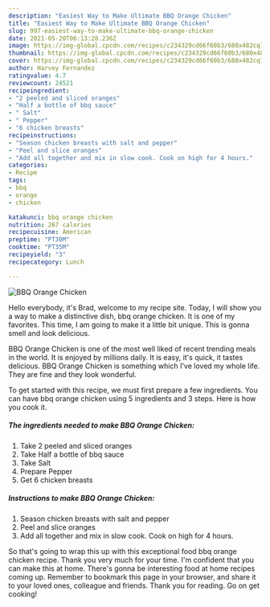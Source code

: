 ```yaml
---
description: "Easiest Way to Make Ultimate BBQ Orange Chicken"
title: "Easiest Way to Make Ultimate BBQ Orange Chicken"
slug: 997-easiest-way-to-make-ultimate-bbq-orange-chicken
date: 2021-05-20T06:13:28.236Z
image: https://img-global.cpcdn.com/recipes/c234329cd66f60b3/680x482cq70/bbq-orange-chicken-recipe-main-photo.jpg
thumbnail: https://img-global.cpcdn.com/recipes/c234329cd66f60b3/680x482cq70/bbq-orange-chicken-recipe-main-photo.jpg
cover: https://img-global.cpcdn.com/recipes/c234329cd66f60b3/680x482cq70/bbq-orange-chicken-recipe-main-photo.jpg
author: Harvey Fernandez
ratingvalue: 4.7
reviewcount: 24521
recipeingredient:
- "2 peeled and sliced oranges"
- "Half a bottle of bbq sauce"
- " Salt"
- " Pepper"
- "6 chicken breasts"
recipeinstructions:
- "Season chicken breasts with salt and pepper"
- "Peel and slice oranges"
- "Add all together and mix in slow cook. Cook on high for 4 hours."
categories:
- Recipe
tags:
- bbq
- orange
- chicken

katakunci: bbq orange chicken 
nutrition: 267 calories
recipecuisine: American
preptime: "PT30M"
cooktime: "PT35M"
recipeyield: "3"
recipecategory: Lunch

---
```



![BBQ Orange Chicken](https://img-global.cpcdn.com/recipes/c234329cd66f60b3/680x482cq70/bbq-orange-chicken-recipe-main-photo.jpg)

Hello everybody, it's Brad, welcome to my recipe site. Today, I will show you a way to make a distinctive dish, bbq orange chicken. It is one of my favorites. This time, I am going to make it a little bit unique. This is gonna smell and look delicious.

BBQ Orange Chicken is one of the most well liked of recent trending meals in the world. It is enjoyed by millions daily. It is easy, it's quick, it tastes delicious. BBQ Orange Chicken is something which I've loved my whole life. They are fine and they look wonderful.




To get started with this recipe, we must first prepare a few ingredients. You can have bbq orange chicken using 5 ingredients and 3 steps. Here is how you cook it.

<!--inarticleads1-->

##### The ingredients needed to make BBQ Orange Chicken:

1. Take 2 peeled and sliced oranges
1. Take Half a bottle of bbq sauce
1. Take  Salt
1. Prepare  Pepper
1. Get 6 chicken breasts




<!--inarticleads2-->

##### Instructions to make BBQ Orange Chicken:

1. Season chicken breasts with salt and pepper
1. Peel and slice oranges
1. Add all together and mix in slow cook. Cook on high for 4 hours.




So that's going to wrap this up with this exceptional food bbq orange chicken recipe. Thank you very much for your time. I'm confident that you can make this at home. There's gonna be interesting food at home recipes coming up. Remember to bookmark this page in your browser, and share it to your loved ones, colleague and friends. Thank you for reading. Go on get cooking!
